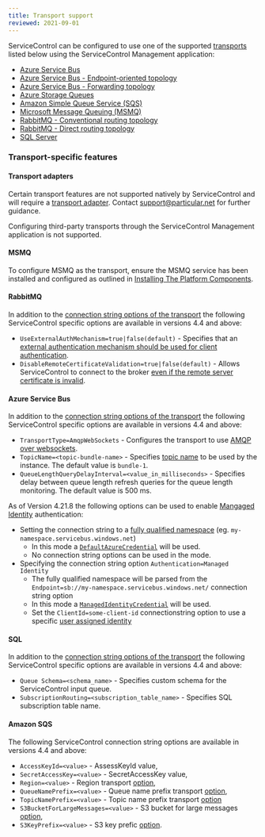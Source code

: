 ```yaml
---
title: Transport support
reviewed: 2021-09-01
---
```

ServiceControl can be configured to use one of the supported [transports](/transports/) listed below using the ServiceControl Management application:

* [Azure Service Bus](/transports/azure-service-bus)
* [Azure Service Bus - Endpoint-oriented topology](/transports/azure-service-bus/legacy/topologies.md#versions-7-and-above-endpoint-oriented-topology)
* [Azure Service Bus - Forwarding topology](/transports/azure-service-bus/legacy/topologies.md#versions-7-and-above-forwarding-topology)
* [Azure Storage Queues](/transports/azure-storage-queues/)
* [Amazon Simple Queue Service (SQS)](/transports/sqs/)
* [Microsoft Message Queuing (MSMQ)](/transports/msmq/)
* [RabbitMQ - Conventional routing topology](/transports/rabbitmq/routing-topology.md#conventional-routing-topology)
* [RabbitMQ - Direct routing topology](/transports/rabbitmq/routing-topology.md#direct-routing-topology)
* [SQL Server](/transports/sql/)

### Transport-specific features

#### Transport adapters

Certain transport features are not supported natively by ServiceControl and will require a [transport adapter](/servicecontrol/transport-adapter). Contact support@particular.net for further guidance.

Configuring third-party transports through the ServiceControl Management application is not supported.

#### MSMQ

To configure MSMQ as the transport, ensure the MSMQ service has been installed and configured as outlined in [Installing The Platform Components](/platform/installer/offline.md#msmq-prerequisites).

#### RabbitMQ

In addition to the [connection string options of the transport](/transports/rabbitmq/connection-settings.md) the following ServiceControl specific options are available in versions 4.4 and above:

* `UseExternalAuthMechanism=true|false(default)` - Specifies that an [external authentication mechanism should be used for client authentication](/transports/rabbitmq/connection-settings.md#transport-layer-security-support-external-authentication).
* `DisableRemoteCertificateValidation=true|false(default)` - Allows ServiceControl to connect to the broker [even if the remote server certificate is invalid](/transports/rabbitmq/connection-settings.md#transport-layer-security-support-remote-certificate-validation).

#### Azure Service Bus

In addition to the [connection string options of the transport](/transports/azure-service-bus/#configuring-an-endpoint) the following ServiceControl specific options are available in versions 4.4 and above:

* `TransportType=AmqpWebSockets` - Configures the transport to use [AMQP over websockets](/transports/azure-service-bus/configuration.md#connectivity).
* `TopicName=<topic-bundle-name>` - Specifies [topic name](/transports/azure-service-bus/configuration.md#entity-creation) to be used by the instance. The default value is `bundle-1`.
* `QueueLengthQueryDelayInterval=<value_in_milliseconds>` - Specifies delay between queue length refresh queries for the queue length monitoring. The default value is 500 ms.

As of Version 4.21.8 the following options can be used to enable [Mangaged Identity](https://docs.microsoft.com/en-us/azure/active-directory/managed-identities-azure-resources/overview) authentication:

* Setting the connection string to a [fully qualified namespace](https://docs.microsoft.com/en-us/dotnet/api/azure.messaging.servicebus.servicebusclient.fullyqualifiednamespace) (eg. `my-namespace.servicebus.windows.net`)
  * In this mode a [`DefaultAzureCredential`](https://docs.microsoft.com/en-us/dotnet/api/azure.identity.defaultazurecredential) will be used.
  * No connection string options can be used in the mode.
* Specifying the connection string option `Authentication=Managed Identity`
  * The fully qualified namespace will be parsed from the `Endpoint=sb://my-namespace.servicebus.windows.net/` connection string option
  * In this mode a [`ManagedIdentityCredential`](https://docs.microsoft.com/en-us/dotnet/api/azure.identity.managedidentitycredential) will be used.
  * Set the  `ClientId=some-client-id` connectionstring option to use a specific [user assigned identity](https://docs.microsoft.com/en-us/azure/active-directory/managed-identities-azure-resources/overview#managed-identity-types) 

#### SQL

In addition to the [connection string options of the transport](/transports/sql/connection-settings.md#connection-configuration) the following ServiceControl specific options are available in versions 4.4 and above:

* `Queue Schema=<schema_name>` - Specifies custom schema for the ServiceControl input queue.
* `SubscriptionRouting=<subscription_table_name>` - Specifies SQL subscription table name.  

#### Amazon SQS

The following ServiceControl connection string options are available in versions 4.4 and above:

* `AccessKeyId=<value>` - AssessKeyId value,
* `SecretAccessKey=<value>` - SecretAccessKey value,
* `Region=<value>` - Region transport [option](/transports/sqs/configuration-options.md#region),
* `QueueNamePrefix=<value>` - Queue name prefix transport [option](/transports/sqs/configuration-options.md#queuenameprefix),
* `TopicNamePrefix=<value>` - Topic name prefix transport [option](/transports/sqs/configuration-options.md#topicnameprefix)
* `S3BucketForLargeMessages=<value>` - S3 bucket for large messages [option](/transports/sqs/configuration-options.md#s3bucketforlargemessages),
* `S3KeyPrefix=<value>` - S3 key prefic [option](/transports/sqs/configuration-options.md#s3bucketforlargemessages-s3keyprefix).
